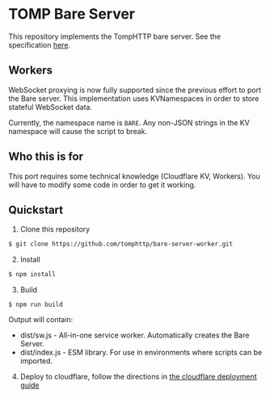 # TOMP Bare Server

This repository implements the TompHTTP bare server. See the specification [here](https://github.com/tomphttp/specifications/blob/master/BareServer.md).

## Workers

WebSocket proxying is now fully supported since the previous effort to port the Bare server. This implementation uses KVNamespaces in order to store stateful WebSocket data.

Currently, the namespace name is `BARE`. Any non-JSON strings in the KV namespace will cause the script to break.

## Who this is for

This port requires some technical knowledge (Cloudflare KV, Workers). You will have to modify some code in order to get it working.

## Quickstart

1. Clone this repository

```sh
$ git clone https://github.com/tomphttp/bare-server-worker.git
```

2. Install

```sh
$ npm install
```

3. Build

```
$ npm run build
```

Output will contain:

- dist/sw.js - All-in-one service worker. Automatically creates the Bare Server.
- dist/index.js - ESM library. For use in environments where scripts can be imported.

4. Deploy to cloudflare, follow the directions in [the cloudflare deployment guide](Deploy-to-CF.md)
